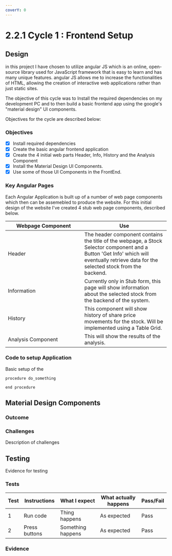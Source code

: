 ```yaml
---
coverY: 0
---
```


# 2.2.1 Cycle 1 : Frontend Setup

## Design



in this project I have chosen to utilize angular JS which is an online, open-source library used for JavaScript framework that is easy to learn and has many unique features. angular JS allows me to increase the functionalities of HTML, allowing the creation of interactive web applications rather than just static sites.

The objective of this cycle was to Install the required dependencies on my development PC and to then build a basic frontend app using the google's "material design" UI components.&#x20;

Objectives for the cycle are described below:

### Objectives

* [x] Install required dependencies
* [x] Create the basic angular frontend application
* [x] Create the 4 initial web parts  Header, Info,  History and the Analysis Component
* [x] Install the Material Design UI Components.
* [x] Use some of those UI Components in the FrontEnd.

### Key Angular Pages&#x20;

Each Angular Application is built up of a number of web page components which then can be assemebled to produce the website. For this initial design of the website I've created 4 stub web page components, described below.



<table><thead><tr><th width="223">Webpage Component</th><th>Use</th></tr></thead><tbody><tr><td>Header </td><td>The header component contains the title of the webpage, a Stock Selector component and a Button 'Get Info' which will eventually retrieve data for the selected stock from the backend.</td></tr><tr><td>Information</td><td>Currently only in Stub form, this page will show information about the selected stock from the backend of the system.</td></tr><tr><td>History</td><td>This component will show history of share price movements for the stock. Will be implemented using a Table Grid.</td></tr><tr><td>Analysis Component</td><td>This will show the results of the analysis.</td></tr></tbody></table>

### Code to setup Application

Basic setup of the&#x20;

```
procedure do_something
    
end procedure
```

## Material Design Components

### Outcome

### Challenges

Description of challenges

## Testing

Evidence for testing

### Tests

| Test | Instructions  | What I expect     | What actually happens | Pass/Fail |
| ---- | ------------- | ----------------- | --------------------- | --------- |
| 1    | Run code      | Thing happens     | As expected           | Pass      |
| 2    | Press buttons | Something happens | As expected           | Pass      |

### Evidence
